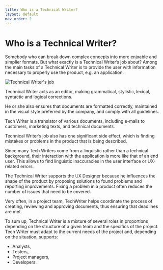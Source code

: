 ```yaml
---
title: Who is a Technical Writer?
layout: default
nav_order: 2
---
```


# Who is a Technical Writer? 
Somebody who can break down complex concepts into more enjoable and simplier formats.
But what exactly is a Technical Writer’s job about? Among the main tasks of a Technical Writer is to provide the user with information necessary to properly use the product, e.g. an application.

![Technical Writer's job](vecteezy_close-up-of-male-hands-writing-on-paper-on-his-office-desk_10124960_118.jpg)

Technical Writer acts as an editor, making  grammatical, stylistic, lexical, syntactic and logical corrections.

He or she also ensures that documents are formatted correctly, maintained in the visual style preferred by the company, and comply with all guidelines.

Tech Writer is a translator of various documents, including e-mails to customers, marketing texts, and technical documents.

Technical Writer’s job also has one significant side effect, which is finding mistakes or problems in the product that is being described.

Since many Tech Writers come from a linguistic rather than a technical background, their interaction with the application is more like that of an end user. This  allows to find linguistic inaccuracies in the user interface or UX-related errors.

The Technical Writer supports the UX Designer because he influences the shape of the product by proposing solutions to found problems and reporting improvements. Fixing a problem in a product often reduces the number of issues that need to be covered.

Very often, in a project team, TechWriter helps coordinate the process of creating, reviewing and approving documents, thus ensuring that deadlines are met.

To sum up, Technical Writer is a mixture of several roles in proportions 
depending on the structure of a given team and the specifics of the project. Tech Writer must adapt to the current needs of the project and, depending on the situation, supports:
- Analysts,
- Testers,
- Project managers,
- Developers.
